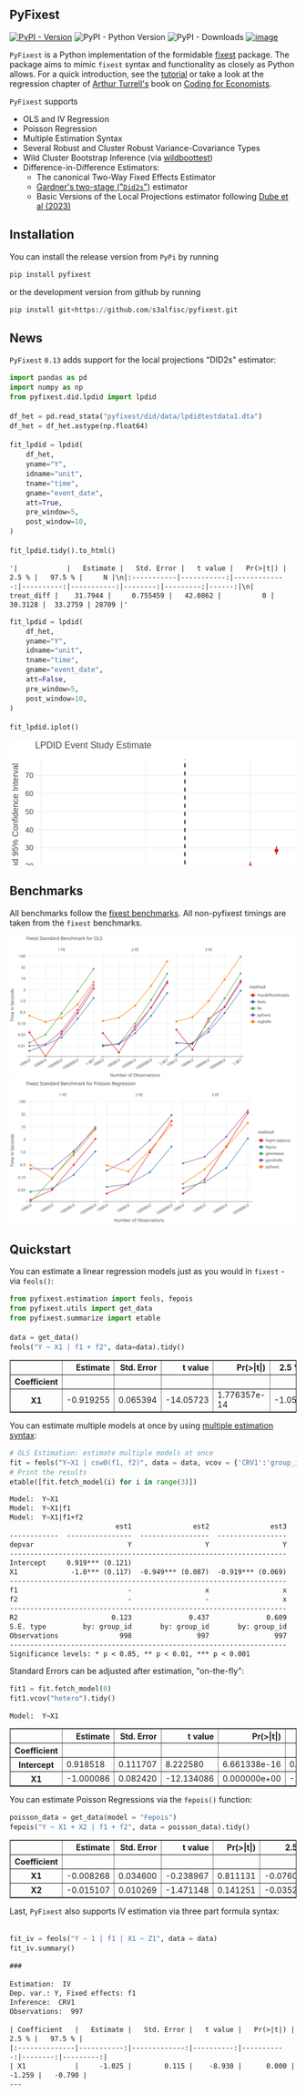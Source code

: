 ## PyFixest

[![PyPI - Version](https://img.shields.io/pypi/v/pyfixest.svg)](https://pypi.org/project/pyfixest/)
![PyPI - Python Version](https://img.shields.io/pypi/pyversions/pyfixest.svg)
![PyPI - Downloads](https://img.shields.io/pypi/dm/pyfixest)
[![image](https://codecov.io/gh/s3alfisc/pyfixest/branch/master/graph/badge.svg)](https://codecov.io/gh/s3alfisc/pyfixest)

`PyFixest` is a Python implementation of the formidable [fixest](https://github.com/lrberge/fixest) package. The package aims to mimic `fixest` syntax and functionality as closely as Python allows. For a quick introduction, see the [tutorial](https://s3alfisc.github.io/pyfixest/tutorial/) or take a look at the regression chapter of [Arthur Turrell's](https://github.com/aeturrell) book on [Coding for Economists](https://aeturrell.github.io/coding-for-economists/econmt-regression.html#imports).

`PyFixest` supports

- OLS and IV Regression
- Poisson Regression
- Multiple Estimation Syntax
- Several Robust and Cluster Robust Variance-Covariance Types
- Wild Cluster Bootstrap Inference (via [wildboottest](https://github.com/s3alfisc/wildboottest))
- Difference-in-Difference Estimators:
  - The canonical Two-Way Fixed Effects Estimator
  - [Gardner's two-stage ("`Did2s`")](https://jrgcmu.github.io/2sdd_current.pdf) estimator
  - Basic Versions of the Local Projections estimator following [Dube et al (2023)](https://www.nber.org/papers/w31184)

## Installation

You can install the release version from `PyPi` by running

```py
pip install pyfixest
```
or the development version from github by running
```py
pip install git+https://github.com/s3alfisc/pyfixest.git
```

## News

`PyFixest` `0.13` adds support for the local projections "DID2s" estimator:


```python
import pandas as pd
import numpy as np
from pyfixest.did.lpdid import lpdid

df_het = pd.read_stata("pyfixest/did/data/lpdidtestdata1.dta")
df_het = df_het.astype(np.float64)

fit_lpdid = lpdid(
    df_het,
    yname="Y",
    idname="unit",
    tname="time",
    gname="event_date",
    att=True,
    pre_window=5,
    post_window=10,
)

fit_lpdid.tidy().to_html()
```




    '|            |   Estimate |   Std. Error |   t value |   Pr(>|t|) |   2.5 % |   97.5 % |     N |\n|:-----------|-----------:|-------------:|----------:|-----------:|--------:|---------:|------:|\n| treat_diff |    31.7944 |     0.755459 |   42.0862 |          0 | 30.3128 |  33.2759 | 28709 |'




```python
fit_lpdid = lpdid(
    df_het,
    yname="Y",
    idname="unit",
    tname="time",
    gname="event_date",
    att=False,
    pre_window=5,
    post_window=10,
)

fit_lpdid.iplot()
```


<svg xmlns="http://www.w3.org/2000/svg" xmlns:xlink="http://www.w3.org/1999/xlink" class="plt-container" width="800.0" height="350.0">
  <style type="text/css">
  .plt-container {
   font-family: Lucida Grande, sans-serif;
   user-select: none;
   -webkit-user-select: none;
   -moz-user-select: none;
   -ms-user-select: none;
}
text {
   text-rendering: optimizeLegibility;
}
#p6pce8V .plot-title {
   fill: #474747;
   font-family: Lucida Grande, sans-serif;
   font-size: 16.0px;
   font-weight: normal;
   font-style: normal;   
}
#p6pce8V .plot-subtitle {
   fill: #474747;
   font-family: Lucida Grande, sans-serif;
   font-size: 15.0px;
   font-weight: normal;
   font-style: normal;   
}
#p6pce8V .plot-caption {
   fill: #474747;
   font-family: Lucida Grande, sans-serif;
   font-size: 13.0px;
   font-weight: normal;
   font-style: normal;   
}
#p6pce8V .legend-title {
   fill: #474747;
   font-family: Lucida Grande, sans-serif;
   font-size: 15.0px;
   font-weight: normal;
   font-style: normal;   
}
#p6pce8V .legend-item {
   fill: #474747;
   font-family: Lucida Grande, sans-serif;
   font-size: 13.0px;
   font-weight: normal;
   font-style: normal;   
}
#p6pce8V .axis-title-x {
   fill: #474747;
   font-family: Lucida Grande, sans-serif;
   font-size: 15.0px;
   font-weight: normal;
   font-style: normal;   
}
#p6pce8V .axis-text-x {
   fill: #474747;
   font-family: Lucida Grande, sans-serif;
   font-size: 13.0px;
   font-weight: normal;
   font-style: normal;   
}
#dhXPums .axis-tooltip-text-x {
   fill: #ffffff;
   font-family: Lucida Grande, sans-serif;
   font-size: 13.0px;
   font-weight: normal;
   font-style: normal;   
}
#p6pce8V .axis-title-y {
   fill: #474747;
   font-family: Lucida Grande, sans-serif;
   font-size: 15.0px;
   font-weight: normal;
   font-style: normal;   
}
#p6pce8V .axis-text-y {
   fill: #474747;
   font-family: Lucida Grande, sans-serif;
   font-size: 13.0px;
   font-weight: normal;
   font-style: normal;   
}
#dhXPums .axis-tooltip-text-y {
   fill: #ffffff;
   font-family: Lucida Grande, sans-serif;
   font-size: 13.0px;
   font-weight: normal;
   font-style: normal;   
}
#p6pce8V .facet-strip-text-x {
   fill: #474747;
   font-family: Lucida Grande, sans-serif;
   font-size: 13.0px;
   font-weight: normal;
   font-style: normal;   
}
#p6pce8V .facet-strip-text-y {
   fill: #474747;
   font-family: Lucida Grande, sans-serif;
   font-size: 13.0px;
   font-weight: normal;
   font-style: normal;   
}
#dhXPums .tooltip-text {
   fill: #474747;
   font-family: Lucida Grande, sans-serif;
   font-size: 13.0px;
   font-weight: normal;
   font-style: normal;   
}
#dhXPums .tooltip-title {
   fill: #474747;
   font-family: Lucida Grande, sans-serif;
   font-size: 13.0px;
   font-weight: bold;
   font-style: normal;   
}
#dhXPums .tooltip-label {
   fill: #474747;
   font-family: Lucida Grande, sans-serif;
   font-size: 13.0px;
   font-weight: bold;
   font-style: normal;   
}

  </style>
  <g id="p6pce8V">
    <path fill-rule="evenodd" fill="rgb(255,255,255)" fill-opacity="1.0" d="M0.0 0.0 L0.0 350.0 L800.0 350.0 L800.0 0.0 Z">
    </path>
    <g transform="translate(23.0 34.0 ) ">
      <g transform="translate(21.961210910936405 0.0 ) ">
        <line x1="10.338472671948296" y1="270.0" x2="10.338472671948296" y2="-2.842170943040401E-14" stroke="rgb(233,233,233)" stroke-opacity="1.0" stroke-width="1.0" fill="none">
        </line>
        <line x1="194.13354239547354" y1="270.0" x2="194.13354239547354" y2="-2.842170943040401E-14" stroke="rgb(233,233,233)" stroke-opacity="1.0" stroke-width="1.0" fill="none">
        </line>
        <line x1="377.9286121189988" y1="270.0" x2="377.9286121189988" y2="-2.842170943040401E-14" stroke="rgb(233,233,233)" stroke-opacity="1.0" stroke-width="1.0" fill="none">
        </line>
        <line x1="561.723681842524" y1="270.0" x2="561.723681842524" y2="-2.842170943040401E-14" stroke="rgb(233,233,233)" stroke-opacity="1.0" stroke-width="1.0" fill="none">
        </line>
      </g>
      <g transform="translate(21.961210910936405 270.0 ) ">
        <g transform="translate(10.338472671948296 0.0 ) ">
          <line stroke-width="1.0" stroke="rgb(71,71,71)" stroke-opacity="1.0" x2="0.0" y2="4.0">
          </line>
          <g transform="translate(0.0 13.5 ) ">
            <text class="axis-text-x" text-anchor="middle" dy="0.35em">
              <tspan>time_to_treatment::-5</tspan>
            </text>
          </g>
        </g>
        <g transform="translate(194.13354239547354 0.0 ) ">
          <line stroke-width="1.0" stroke="rgb(71,71,71)" stroke-opacity="1.0" x2="0.0" y2="4.0">
          </line>
          <g transform="translate(0.0 13.5 ) ">
            <text class="axis-text-x" text-anchor="middle" dy="0.35em">
              <tspan>time_to_treatment::0</tspan>
            </text>
          </g>
        </g>
        <g transform="translate(377.9286121189988 0.0 ) ">
          <line stroke-width="1.0" stroke="rgb(71,71,71)" stroke-opacity="1.0" x2="0.0" y2="4.0">
          </line>
          <g transform="translate(0.0 13.5 ) ">
            <text class="axis-text-x" text-anchor="middle" dy="0.35em">
              <tspan>time_to_treatment::4</tspan>
            </text>
          </g>
        </g>
        <g transform="translate(561.723681842524 0.0 ) ">
          <line stroke-width="1.0" stroke="rgb(71,71,71)" stroke-opacity="1.0" x2="0.0" y2="4.0">
          </line>
          <g transform="translate(0.0 13.5 ) ">
            <text class="axis-text-x" text-anchor="middle" dy="0.35em">
              <tspan>time_to_treatment::8</tspan>
            </text>
          </g>
        </g>
        <line x1="0.0" y1="0.0" x2="663.9596893762349" y2="0.0" stroke-width="1.0" stroke="rgb(71,71,71)" stroke-opacity="1.0">
        </line>
      </g>
      <g transform="translate(21.961210910936405 0.0 ) ">
        <line x1="0.0" y1="251.6564348931656" x2="663.959689376235" y2="251.6564348931656" stroke="rgb(233,233,233)" stroke-opacity="1.0" stroke-width="1.0" fill="none">
        </line>
        <line x1="0.0" y1="219.72823520517906" x2="663.959689376235" y2="219.72823520517906" stroke="rgb(233,233,233)" stroke-opacity="1.0" stroke-width="1.0" fill="none">
        </line>
        <line x1="0.0" y1="187.80003551719255" x2="663.959689376235" y2="187.80003551719255" stroke="rgb(233,233,233)" stroke-opacity="1.0" stroke-width="1.0" fill="none">
        </line>
        <line x1="0.0" y1="155.87183582920602" x2="663.959689376235" y2="155.87183582920602" stroke="rgb(233,233,233)" stroke-opacity="1.0" stroke-width="1.0" fill="none">
        </line>
        <line x1="0.0" y1="123.94363614121949" x2="663.959689376235" y2="123.94363614121949" stroke="rgb(233,233,233)" stroke-opacity="1.0" stroke-width="1.0" fill="none">
        </line>
        <line x1="0.0" y1="92.01543645323295" x2="663.959689376235" y2="92.01543645323295" stroke="rgb(233,233,233)" stroke-opacity="1.0" stroke-width="1.0" fill="none">
        </line>
        <line x1="0.0" y1="60.087236765246416" x2="663.959689376235" y2="60.087236765246416" stroke="rgb(233,233,233)" stroke-opacity="1.0" stroke-width="1.0" fill="none">
        </line>
        <line x1="0.0" y1="28.15903707725988" x2="663.959689376235" y2="28.15903707725988" stroke="rgb(233,233,233)" stroke-opacity="1.0" stroke-width="1.0" fill="none">
        </line>
      </g>
      <g transform="translate(21.961210910936405 0.0 ) ">
        <g transform="translate(0.0 251.6564348931656 ) ">
          <g transform="translate(-3.0 0.0 ) ">
            <text class="axis-text-y" text-anchor="end" dy="0.35em">
              <tspan>0</tspan>
            </text>
          </g>
        </g>
        <g transform="translate(0.0 219.72823520517906 ) ">
          <g transform="translate(-3.0 0.0 ) ">
            <text class="axis-text-y" text-anchor="end" dy="0.35em">
              <tspan>10</tspan>
            </text>
          </g>
        </g>
        <g transform="translate(0.0 187.80003551719255 ) ">
          <g transform="translate(-3.0 0.0 ) ">
            <text class="axis-text-y" text-anchor="end" dy="0.35em">
              <tspan>20</tspan>
            </text>
          </g>
        </g>
        <g transform="translate(0.0 155.87183582920602 ) ">
          <g transform="translate(-3.0 0.0 ) ">
            <text class="axis-text-y" text-anchor="end" dy="0.35em">
              <tspan>30</tspan>
            </text>
          </g>
        </g>
        <g transform="translate(0.0 123.94363614121949 ) ">
          <g transform="translate(-3.0 0.0 ) ">
            <text class="axis-text-y" text-anchor="end" dy="0.35em">
              <tspan>40</tspan>
            </text>
          </g>
        </g>
        <g transform="translate(0.0 92.01543645323295 ) ">
          <g transform="translate(-3.0 0.0 ) ">
            <text class="axis-text-y" text-anchor="end" dy="0.35em">
              <tspan>50</tspan>
            </text>
          </g>
        </g>
        <g transform="translate(0.0 60.087236765246416 ) ">
          <g transform="translate(-3.0 0.0 ) ">
            <text class="axis-text-y" text-anchor="end" dy="0.35em">
              <tspan>60</tspan>
            </text>
          </g>
        </g>
        <g transform="translate(0.0 28.15903707725988 ) ">
          <g transform="translate(-3.0 0.0 ) ">
            <text class="axis-text-y" text-anchor="end" dy="0.35em">
              <tspan>70</tspan>
            </text>
          </g>
        </g>
      </g>
      <g transform="translate(21.961210910936405 0.0 ) " clip-path="url(#c6E00iv)" clip-bounds-jfx="[rect (0.0, 0.0), (663.9596893762349, 270.0)]">
        <defs>
          <clipPath id="c6E00iv">
            <rect x="0.0" y="0.0" width="663.9596893762349" height="270.0">
            </rect>
          </clipPath>
        </defs>
        <g>
          <g >
            <circle fill="#e41a1c" stroke="#e41a1c" stroke-opacity="0.0" stroke-width="0.0" cx="10.338472671948296" cy="251.79234026368394" r="3.3000000000000003" />
            <circle fill="#e41a1c" stroke="#e41a1c" stroke-opacity="0.0" stroke-width="0.0" cx="56.28724010282961" cy="249.61196282366888" r="3.3000000000000003" />
            <circle fill="#e41a1c" stroke="#e41a1c" stroke-opacity="0.0" stroke-width="0.0" cx="102.23600753371092" cy="248.20872804667" r="3.3000000000000003" />
            <circle fill="#e41a1c" stroke="#e41a1c" stroke-opacity="0.0" stroke-width="0.0" cx="148.18477496459224" cy="246.9992282853341" r="3.3000000000000003" />
            <circle fill="#e41a1c" stroke="#e41a1c" stroke-opacity="0.0" stroke-width="0.0" cx="194.13354239547354" cy="240.03408032460527" r="3.3000000000000003" />
            <circle fill="#e41a1c" stroke="#e41a1c" stroke-opacity="0.0" stroke-width="0.0" cx="240.08230982635484" cy="228.94756789380224" r="3.3000000000000003" />
            <circle fill="#e41a1c" stroke="#e41a1c" stroke-opacity="0.0" stroke-width="0.0" cx="286.0310772572362" cy="220.52704442366309" r="3.3000000000000003" />
            <circle fill="#e41a1c" stroke="#e41a1c" stroke-opacity="0.0" stroke-width="0.0" cx="331.97984468811745" cy="204.7752536449295" r="3.3000000000000003" />
            <circle fill="#e41a1c" stroke="#e41a1c" stroke-opacity="0.0" stroke-width="0.0" cx="377.9286121189988" cy="188.18789020393928" r="3.3000000000000003" />
            <circle fill="#e41a1c" stroke="#e41a1c" stroke-opacity="0.0" stroke-width="0.0" cx="423.8773795498801" cy="160.65985526089753" r="3.3000000000000003" />
            <circle fill="#e41a1c" stroke="#e41a1c" stroke-opacity="0.0" stroke-width="0.0" cx="469.8261469807614" cy="140.81958999332778" r="3.3000000000000003" />
            <circle fill="#e41a1c" stroke="#e41a1c" stroke-opacity="0.0" stroke-width="0.0" cx="515.7749144116427" cy="114.76403484944399" r="3.3000000000000003" />
            <circle fill="#e41a1c" stroke="#e41a1c" stroke-opacity="0.0" stroke-width="0.0" cx="561.723681842524" cy="81.7598220993863" r="3.3000000000000003" />
            <circle fill="#e41a1c" stroke="#e41a1c" stroke-opacity="0.0" stroke-width="0.0" cx="607.6724492734054" cy="51.67676678612426" r="3.3000000000000003" />
            <circle fill="#e41a1c" stroke="#e41a1c" stroke-opacity="0.0" stroke-width="0.0" cx="653.6212167042866" cy="19.743294946584342" r="3.3000000000000003" />
          </g>
        </g>
      </g>
      <g transform="translate(21.961210910936405 0.0 ) " clip-path="url(#cKKK0cj)" clip-bounds-jfx="[rect (0.0, 0.0), (663.9596893762349, 270.0)]">
        <defs>
          <clipPath id="cKKK0cj">
            <rect x="0.0" y="0.0" width="663.9596893762349" height="270.0">
            </rect>
          </clipPath>
        </defs>
        <g>
          <line x1="9.189753486176263" y1="257.72727272727275" x2="11.487191857720328" y2="257.72727272727275" stroke="rgb(228,26,28)" stroke-opacity="1.0" fill="rgb(17,142,216)" fill-opacity="1.0" stroke-width="1.6500000000000001">
          </line>
          <line x1="9.189753486176263" y1="245.85740780009516" x2="11.487191857720328" y2="245.85740780009516" stroke="rgb(228,26,28)" stroke-opacity="1.0" fill="rgb(17,142,216)" fill-opacity="1.0" stroke-width="1.6500000000000001">
          </line>
          <line x1="10.338472671948296" y1="257.72727272727275" x2="10.338472671948296" y2="245.85740780009516" stroke="rgb(228,26,28)" stroke-opacity="1.0" fill="rgb(17,142,216)" fill-opacity="1.0" stroke-width="1.6500000000000001">
          </line>
        </g>
        <g>
          <line x1="55.138520917057576" y1="255.61287891070515" x2="57.43595928860164" y2="255.61287891070515" stroke="rgb(228,26,28)" stroke-opacity="1.0" fill="rgb(17,142,216)" fill-opacity="1.0" stroke-width="1.6500000000000001">
          </line>
          <line x1="55.138520917057576" y1="243.6110467366326" x2="57.43595928860164" y2="243.6110467366326" stroke="rgb(228,26,28)" stroke-opacity="1.0" fill="rgb(17,142,216)" fill-opacity="1.0" stroke-width="1.6500000000000001">
          </line>
          <line x1="56.28724010282961" y1="255.61287891070515" x2="56.28724010282961" y2="243.6110467366326" stroke="rgb(228,26,28)" stroke-opacity="1.0" fill="rgb(17,142,216)" fill-opacity="1.0" stroke-width="1.6500000000000001">
          </line>
        </g>
        <g>
          <line x1="101.0872883479389" y1="253.82072285542762" x2="103.38472671948294" y2="253.82072285542762" stroke="rgb(228,26,28)" stroke-opacity="1.0" fill="rgb(17,142,216)" fill-opacity="1.0" stroke-width="1.6500000000000001">
          </line>
          <line x1="101.0872883479389" y1="242.59673323791236" x2="103.38472671948294" y2="242.59673323791236" stroke="rgb(228,26,28)" stroke-opacity="1.0" fill="rgb(17,142,216)" fill-opacity="1.0" stroke-width="1.6500000000000001">
          </line>
          <line x1="102.23600753371092" y1="253.82072285542762" x2="102.23600753371092" y2="242.59673323791236" stroke="rgb(228,26,28)" stroke-opacity="1.0" fill="rgb(17,142,216)" fill-opacity="1.0" stroke-width="1.6500000000000001">
          </line>
        </g>
        <g>
          <line x1="147.0360557788202" y1="252.17144626327098" x2="149.33349415036426" y2="252.17144626327098" stroke="rgb(228,26,28)" stroke-opacity="1.0" fill="rgb(17,142,216)" fill-opacity="1.0" stroke-width="1.6500000000000001">
          </line>
          <line x1="147.0360557788202" y1="241.82701030739725" x2="149.33349415036426" y2="241.82701030739725" stroke="rgb(228,26,28)" stroke-opacity="1.0" fill="rgb(17,142,216)" fill-opacity="1.0" stroke-width="1.6500000000000001">
          </line>
          <line x1="148.18477496459224" y1="252.17144626327098" x2="148.18477496459224" y2="241.82701030739725" stroke="rgb(228,26,28)" stroke-opacity="1.0" fill="rgb(17,142,216)" fill-opacity="1.0" stroke-width="1.6500000000000001">
          </line>
        </g>
        <g>
          <line x1="192.98482320970152" y1="245.00888577232664" x2="195.2822615812456" y2="245.00888577232664" stroke="rgb(228,26,28)" stroke-opacity="1.0" fill="rgb(17,142,216)" fill-opacity="1.0" stroke-width="1.6500000000000001">
          </line>
          <line x1="192.98482320970152" y1="235.0592748768839" x2="195.2822615812456" y2="235.0592748768839" stroke="rgb(228,26,28)" stroke-opacity="1.0" fill="rgb(17,142,216)" fill-opacity="1.0" stroke-width="1.6500000000000001">
          </line>
          <line x1="194.13354239547354" y1="245.00888577232664" x2="194.13354239547354" y2="235.0592748768839" stroke="rgb(228,26,28)" stroke-opacity="1.0" fill="rgb(17,142,216)" fill-opacity="1.0" stroke-width="1.6500000000000001">
          </line>
        </g>
        <g>
          <line x1="238.9335906405828" y1="234.63858217456684" x2="241.23102901212687" y2="234.63858217456684" stroke="rgb(228,26,28)" stroke-opacity="1.0" fill="rgb(17,142,216)" fill-opacity="1.0" stroke-width="1.6500000000000001">
          </line>
          <line x1="238.9335906405828" y1="223.25655361303762" x2="241.23102901212687" y2="223.25655361303762" stroke="rgb(228,26,28)" stroke-opacity="1.0" fill="rgb(17,142,216)" fill-opacity="1.0" stroke-width="1.6500000000000001">
          </line>
          <line x1="240.08230982635484" y1="234.63858217456684" x2="240.08230982635484" y2="223.25655361303762" stroke="rgb(228,26,28)" stroke-opacity="1.0" fill="rgb(17,142,216)" fill-opacity="1.0" stroke-width="1.6500000000000001">
          </line>
        </g>
        <g>
          <line x1="284.8823580714641" y1="226.51868143118165" x2="287.1797964430082" y2="226.51868143118165" stroke="rgb(228,26,28)" stroke-opacity="1.0" fill="rgb(17,142,216)" fill-opacity="1.0" stroke-width="1.6500000000000001">
          </line>
          <line x1="284.8823580714641" y1="214.53540741614452" x2="287.1797964430082" y2="214.53540741614452" stroke="rgb(228,26,28)" stroke-opacity="1.0" fill="rgb(17,142,216)" fill-opacity="1.0" stroke-width="1.6500000000000001">
          </line>
          <line x1="286.0310772572362" y1="226.51868143118165" x2="286.0310772572362" y2="214.53540741614452" stroke="rgb(228,26,28)" stroke-opacity="1.0" fill="rgb(17,142,216)" fill-opacity="1.0" stroke-width="1.6500000000000001">
          </line>
        </g>
        <g>
          <line x1="330.8311255023454" y1="210.8454421237312" x2="333.1285638738895" y2="210.8454421237312" stroke="rgb(228,26,28)" stroke-opacity="1.0" fill="rgb(17,142,216)" fill-opacity="1.0" stroke-width="1.6500000000000001">
          </line>
          <line x1="330.8311255023454" y1="198.7050651661278" x2="333.1285638738895" y2="198.7050651661278" stroke="rgb(228,26,28)" stroke-opacity="1.0" fill="rgb(17,142,216)" fill-opacity="1.0" stroke-width="1.6500000000000001">
          </line>
          <line x1="331.97984468811745" y1="210.8454421237312" x2="331.97984468811745" y2="198.7050651661278" stroke="rgb(228,26,28)" stroke-opacity="1.0" fill="rgb(17,142,216)" fill-opacity="1.0" stroke-width="1.6500000000000001">
          </line>
        </g>
        <g>
          <line x1="376.77989293322673" y1="194.52812225884816" x2="379.07733130477084" y2="194.52812225884816" stroke="rgb(228,26,28)" stroke-opacity="1.0" fill="rgb(17,142,216)" fill-opacity="1.0" stroke-width="1.6500000000000001">
          </line>
          <line x1="376.77989293322673" y1="181.8476581490304" x2="379.07733130477084" y2="181.8476581490304" stroke="rgb(228,26,28)" stroke-opacity="1.0" fill="rgb(17,142,216)" fill-opacity="1.0" stroke-width="1.6500000000000001">
          </line>
          <line x1="377.9286121189988" y1="194.52812225884816" x2="377.9286121189988" y2="181.8476581490304" stroke="rgb(228,26,28)" stroke-opacity="1.0" fill="rgb(17,142,216)" fill-opacity="1.0" stroke-width="1.6500000000000001">
          </line>
        </g>
        <g>
          <line x1="422.72866036410807" y1="167.00762961867963" x2="425.02609873565217" y2="167.00762961867963" stroke="rgb(228,26,28)" stroke-opacity="1.0" fill="rgb(17,142,216)" fill-opacity="1.0" stroke-width="1.6500000000000001">
          </line>
          <line x1="422.72866036410807" y1="154.3120809031154" x2="425.02609873565217" y2="154.3120809031154" stroke="rgb(228,26,28)" stroke-opacity="1.0" fill="rgb(17,142,216)" fill-opacity="1.0" stroke-width="1.6500000000000001">
          </line>
          <line x1="423.8773795498801" y1="167.00762961867963" x2="423.8773795498801" y2="154.3120809031154" stroke="rgb(228,26,28)" stroke-opacity="1.0" fill="rgb(17,142,216)" fill-opacity="1.0" stroke-width="1.6500000000000001">
          </line>
        </g>
        <g>
          <line x1="468.67742779498934" y1="147.21107557620186" x2="470.97486616653345" y2="147.21107557620186" stroke="rgb(228,26,28)" stroke-opacity="1.0" fill="rgb(17,142,216)" fill-opacity="1.0" stroke-width="1.6500000000000001">
          </line>
          <line x1="468.67742779498934" y1="134.42810441045373" x2="470.97486616653345" y2="134.42810441045373" stroke="rgb(228,26,28)" stroke-opacity="1.0" fill="rgb(17,142,216)" fill-opacity="1.0" stroke-width="1.6500000000000001">
          </line>
          <line x1="469.8261469807614" y1="147.21107557620186" x2="469.8261469807614" y2="134.42810441045373" stroke="rgb(228,26,28)" stroke-opacity="1.0" fill="rgb(17,142,216)" fill-opacity="1.0" stroke-width="1.6500000000000001">
          </line>
        </g>
        <g>
          <line x1="514.6261952258707" y1="121.23720419005184" x2="516.9236335974148" y2="121.23720419005184" stroke="rgb(228,26,28)" stroke-opacity="1.0" fill="rgb(17,142,216)" fill-opacity="1.0" stroke-width="1.6500000000000001">
          </line>
          <line x1="514.6261952258707" y1="108.2908655088361" x2="516.9236335974148" y2="108.2908655088361" stroke="rgb(228,26,28)" stroke-opacity="1.0" fill="rgb(17,142,216)" fill-opacity="1.0" stroke-width="1.6500000000000001">
          </line>
          <line x1="515.7749144116427" y1="121.23720419005184" x2="515.7749144116427" y2="108.2908655088361" stroke="rgb(228,26,28)" stroke-opacity="1.0" fill="rgb(17,142,216)" fill-opacity="1.0" stroke-width="1.6500000000000001">
          </line>
        </g>
        <g>
          <line x1="560.574962656752" y1="88.60733604072257" x2="562.872401028296" y2="88.60733604072257" stroke="rgb(228,26,28)" stroke-opacity="1.0" fill="rgb(17,142,216)" fill-opacity="1.0" stroke-width="1.6500000000000001">
          </line>
          <line x1="560.574962656752" y1="74.91230815805002" x2="562.872401028296" y2="74.91230815805002" stroke="rgb(228,26,28)" stroke-opacity="1.0" fill="rgb(17,142,216)" fill-opacity="1.0" stroke-width="1.6500000000000001">
          </line>
          <line x1="561.723681842524" y1="88.60733604072257" x2="561.723681842524" y2="74.91230815805002" stroke="rgb(228,26,28)" stroke-opacity="1.0" fill="rgb(17,142,216)" fill-opacity="1.0" stroke-width="1.6500000000000001">
          </line>
        </g>
        <g>
          <line x1="606.5237300876333" y1="58.61079852037133" x2="608.8211684591774" y2="58.61079852037133" stroke="rgb(228,26,28)" stroke-opacity="1.0" fill="rgb(17,142,216)" fill-opacity="1.0" stroke-width="1.6500000000000001">
          </line>
          <line x1="606.5237300876333" y1="44.74273505187716" x2="608.8211684591774" y2="44.74273505187716" stroke="rgb(228,26,28)" stroke-opacity="1.0" fill="rgb(17,142,216)" fill-opacity="1.0" stroke-width="1.6500000000000001">
          </line>
          <line x1="607.6724492734054" y1="58.61079852037133" x2="607.6724492734054" y2="44.74273505187716" stroke="rgb(228,26,28)" stroke-opacity="1.0" fill="rgb(17,142,216)" fill-opacity="1.0" stroke-width="1.6500000000000001">
          </line>
        </g>
        <g>
          <line x1="652.4724975185145" y1="27.21386262044146" x2="654.7699358900586" y2="27.21386262044146" stroke="rgb(228,26,28)" stroke-opacity="1.0" fill="rgb(17,142,216)" fill-opacity="1.0" stroke-width="1.6500000000000001">
          </line>
          <line x1="652.4724975185145" y1="12.272727272727224" x2="654.7699358900586" y2="12.272727272727224" stroke="rgb(228,26,28)" stroke-opacity="1.0" fill="rgb(17,142,216)" fill-opacity="1.0" stroke-width="1.6500000000000001">
          </line>
          <line x1="653.6212167042866" y1="27.21386262044146" x2="653.6212167042866" y2="12.272727272727224" stroke="rgb(228,26,28)" stroke-opacity="1.0" fill="rgb(17,142,216)" fill-opacity="1.0" stroke-width="1.6500000000000001">
          </line>
        </g>
      </g>
      <g transform="translate(21.961210910936405 0.0 ) " clip-path="url(#cgGvfJ1)" clip-bounds-jfx="[rect (0.0, 0.0), (663.9596893762349, 270.0)]">
        <defs>
          <clipPath id="cgGvfJ1">
            <rect x="0.0" y="0.0" width="663.9596893762349" height="270.0">
            </rect>
          </clipPath>
        </defs>
        <line x1="0.0" y1="251.6564348931656" x2="663.959689376235" y2="251.6564348931656" stroke="rgb(0,0,0)" stroke-opacity="1.0" fill="rgb(17,142,216)" fill-opacity="1.0" stroke-width="1.6500000000000001" stroke-dasharray="7.095000000000001,7.095000000000001">
        </line>
      </g>
      <g transform="translate(21.961210910936405 0.0 ) " clip-path="url(#cWUc5R5)" clip-bounds-jfx="[rect (0.0, 0.0), (663.9596893762349, 270.0)]">
        <defs>
          <clipPath id="cWUc5R5">
            <rect x="0.0" y="0.0" width="663.9596893762349" height="270.0">
            </rect>
          </clipPath>
        </defs>
        <line x1="263.05669354179554" y1="270.0" x2="263.05669354179554" y2="-2.842170943040401E-14" stroke="rgb(0,0,0)" stroke-opacity="1.0" fill="rgb(17,142,216)" fill-opacity="1.0" stroke-width="1.6500000000000001" stroke-dasharray="7.095000000000001,7.095000000000001">
        </line>
      </g>
    </g>
    <g transform="translate(44.9612109109364 15.2 ) ">
      <text class="plot-title" y="0.0">
        <tspan>LPDID Event Study Estimate</tspan>
      </text>
    </g>
    <g transform="translate(14.5 169.0 ) rotate(-90.0 ) ">
      <text class="axis-title-y" y="0.0" text-anchor="middle">
        <tspan>Estimate and 95% Confidence Interval</tspan>
      </text>
    </g>
    <g transform="translate(376.94105559905387 341.5 ) ">
      <text class="axis-title-x" y="0.0" text-anchor="middle">
        <tspan>Coefficient</tspan>
      </text>
    </g>
    <g transform="translate(718.9209002871713 136.25 ) ">
      <rect x="5.0" y="5.0" height="55.5" width="71.07909971282872" stroke="rgb(71,71,71)" stroke-opacity="1.0" stroke-width="0.0" fill="rgb(255,255,255)" fill-opacity="1.0">
      </rect>
      <g transform="translate(10.0 10.0 ) ">
        <g transform="translate(0.0 10.5 ) ">
          <text class="legend-title" y="0.0">
            <tspan>Model</tspan>
          </text>
        </g>
        <g transform="translate(0.0 22.5 ) ">
          <g transform="">
            <g>
              <rect x="0.0" y="0.0" height="23.0" width="23.0" stroke-width="0.0" fill="rgb(255,255,255)" fill-opacity="1.0">
              </rect>
              <g transform="translate(1.0 1.0 ) ">
                <g>
                  <g >
                    <circle fill="#e41a1c" stroke="#e41a1c" stroke-opacity="0.0" stroke-width="0.0" cx="10.5" cy="10.5" r="5.5" />
                  </g>
                </g>
                <g>
                  <line x1="6.146249999999999" y1="0.8250000000000001" x2="14.853750000000002" y2="0.8250000000000001" stroke="rgb(228,26,28)" stroke-opacity="1.0" fill="rgb(255,255,255)" fill-opacity="1.0" stroke-width="1.6500000000000001">
                  </line>
                  <line x1="6.146249999999999" y1="20.175" x2="14.853750000000002" y2="20.175" stroke="rgb(228,26,28)" stroke-opacity="1.0" fill="rgb(255,255,255)" fill-opacity="1.0" stroke-width="1.6500000000000001">
                  </line>
                  <line x1="10.5" y1="0.8250000000000001" x2="10.5" y2="20.175" stroke="rgb(228,26,28)" stroke-opacity="1.0" fill="rgb(255,255,255)" fill-opacity="1.0" stroke-width="1.6500000000000001">
                  </line>
                </g>
              </g>
              <rect x="0.0" y="0.0" height="23.0" width="23.0" stroke="rgb(255,255,255)" stroke-opacity="1.0" stroke-width="1.0" fill-opacity="0.0">
              </rect>
            </g>
            <g transform="translate(26.9903027277341 16.05 ) ">
              <text class="legend-item" y="0.0">
                <tspan>lpdid</tspan>
              </text>
            </g>
          </g>
        </g>
      </g>
    </g>
    <path fill="rgb(0,0,0)" fill-opacity="0.0" stroke="rgb(71,71,71)" stroke-opacity="1.0" stroke-width="0.0" d="M0.0 0.0 L0.0 350.0 L800.0 350.0 L800.0 0.0 Z">
    </path>
  </g>
  <g id="dhXPums">
  </g>
</svg>


## Benchmarks

All benchmarks follow the [fixest benchmarks](https://github.com/lrberge/fixest/tree/master/_BENCHMARK). All non-pyfixest timings are taken from the `fixest` benchmarks.

![](./benchmarks/lets-plot-images/benchmarks_ols.svg)
![](./benchmarks/lets-plot-images/benchmarks_poisson.svg)

## Quickstart

You can estimate a linear regression models just as you would in `fixest` - via `feols()`:


```python
from pyfixest.estimation import feols, fepois
from pyfixest.utils import get_data
from pyfixest.summarize import etable

data = get_data()
feols("Y ~ X1 | f1 + f2", data=data).tidy()
```




<div>
<style scoped>
    .dataframe tbody tr th:only-of-type {
        vertical-align: middle;
    }

    .dataframe tbody tr th {
        vertical-align: top;
    }

    .dataframe thead th {
        text-align: right;
    }
</style>
<table border="1" class="dataframe">
  <thead>
    <tr style="text-align: right;">
      <th></th>
      <th>Estimate</th>
      <th>Std. Error</th>
      <th>t value</th>
      <th>Pr(&gt;|t|)</th>
      <th>2.5 %</th>
      <th>97.5 %</th>
    </tr>
    <tr>
      <th>Coefficient</th>
      <th></th>
      <th></th>
      <th></th>
      <th></th>
      <th></th>
      <th></th>
    </tr>
  </thead>
  <tbody>
    <tr>
      <th>X1</th>
      <td>-0.919255</td>
      <td>0.065394</td>
      <td>-14.05723</td>
      <td>1.776357e-14</td>
      <td>-1.053</td>
      <td>-0.78551</td>
    </tr>
  </tbody>
</table>
</div>



You can estimate multiple models at once by using [multiple estimation syntax](https://aeturrell.github.io/coding-for-economists/econmt-regression.html#multiple-regression-models):


```python
# OLS Estimation: estimate multiple models at once
fit = feols("Y~X1 | csw0(f1, f2)", data = data, vcov = {'CRV1':'group_id'})
# Print the results
etable([fit.fetch_model(i) for i in range(3)])
```

    Model:  Y~X1
    Model:  Y~X1|f1
    Model:  Y~X1|f1+f2
                              est1               est2               est3
    ------------  ----------------  -----------------  -----------------
    depvar                       Y                  Y                  Y
    --------------------------------------------------------------------
    Intercept     0.919*** (0.121)
    X1             -1.0*** (0.117)  -0.949*** (0.087)  -0.919*** (0.069)
    --------------------------------------------------------------------
    f1                           -                  x                  x
    f2                           -                  -                  x
    --------------------------------------------------------------------
    R2                       0.123              0.437              0.609
    S.E. type         by: group_id       by: group_id       by: group_id
    Observations               998                997                997
    --------------------------------------------------------------------
    Significance levels: * p < 0.05, ** p < 0.01, *** p < 0.001
    

Standard Errors can be adjusted after estimation, "on-the-fly":


```python
fit1 = fit.fetch_model(0)
fit1.vcov("hetero").tidy()
```

    Model:  Y~X1
    




<div>
<style scoped>
    .dataframe tbody tr th:only-of-type {
        vertical-align: middle;
    }

    .dataframe tbody tr th {
        vertical-align: top;
    }

    .dataframe thead th {
        text-align: right;
    }
</style>
<table border="1" class="dataframe">
  <thead>
    <tr style="text-align: right;">
      <th></th>
      <th>Estimate</th>
      <th>Std. Error</th>
      <th>t value</th>
      <th>Pr(&gt;|t|)</th>
      <th>2.5 %</th>
      <th>97.5 %</th>
    </tr>
    <tr>
      <th>Coefficient</th>
      <th></th>
      <th></th>
      <th></th>
      <th></th>
      <th></th>
      <th></th>
    </tr>
  </thead>
  <tbody>
    <tr>
      <th>Intercept</th>
      <td>0.918518</td>
      <td>0.111707</td>
      <td>8.222580</td>
      <td>6.661338e-16</td>
      <td>0.699310</td>
      <td>1.137725</td>
    </tr>
    <tr>
      <th>X1</th>
      <td>-1.000086</td>
      <td>0.082420</td>
      <td>-12.134086</td>
      <td>0.000000e+00</td>
      <td>-1.161822</td>
      <td>-0.838350</td>
    </tr>
  </tbody>
</table>
</div>



You can estimate Poisson Regressions via the `fepois()` function:


```python
poisson_data = get_data(model = "Fepois")
fepois("Y ~ X1 + X2 | f1 + f2", data = poisson_data).tidy()
```




<div>
<style scoped>
    .dataframe tbody tr th:only-of-type {
        vertical-align: middle;
    }

    .dataframe tbody tr th {
        vertical-align: top;
    }

    .dataframe thead th {
        text-align: right;
    }
</style>
<table border="1" class="dataframe">
  <thead>
    <tr style="text-align: right;">
      <th></th>
      <th>Estimate</th>
      <th>Std. Error</th>
      <th>t value</th>
      <th>Pr(&gt;|t|)</th>
      <th>2.5 %</th>
      <th>97.5 %</th>
    </tr>
    <tr>
      <th>Coefficient</th>
      <th></th>
      <th></th>
      <th></th>
      <th></th>
      <th></th>
      <th></th>
    </tr>
  </thead>
  <tbody>
    <tr>
      <th>X1</th>
      <td>-0.008268</td>
      <td>0.034600</td>
      <td>-0.238967</td>
      <td>0.811131</td>
      <td>-0.076083</td>
      <td>0.059547</td>
    </tr>
    <tr>
      <th>X2</th>
      <td>-0.015107</td>
      <td>0.010269</td>
      <td>-1.471148</td>
      <td>0.141251</td>
      <td>-0.035234</td>
      <td>0.005020</td>
    </tr>
  </tbody>
</table>
</div>



Last, `PyFixest` also supports IV estimation via three part formula syntax:


```python

fit_iv = feols("Y ~ 1 | f1 | X1 ~ Z1", data = data)
fit_iv.summary()
```

    ###
    
    Estimation:  IV
    Dep. var.: Y, Fixed effects: f1
    Inference:  CRV1
    Observations:  997
    
    | Coefficient   |   Estimate |   Std. Error |   t value |   Pr(>|t|) |   2.5 % |   97.5 % |
    |:--------------|-----------:|-------------:|----------:|-----------:|--------:|---------:|
    | X1            |     -1.025 |        0.115 |    -8.930 |      0.000 |  -1.259 |   -0.790 |
    ---
    
